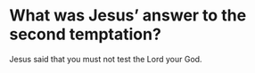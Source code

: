 # What was Jesus’ answer to the second temptation?

Jesus said that you must not test the Lord your God.
